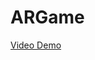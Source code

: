 # ARGame

[Video Demo](https://xuuniversity-my.sharepoint.com/personal/b_bondar_student_xu-university_de/_layouts/15/stream.aspx?id=%2Fpersonal%2Fb%5Fbondar%5Fstudent%5Fxu%2Duniversity%5Fde%2FDocuments%2FMicrosoft%20Teams%20Chat%20Files%2FVideo%20Demo%2Emp4&referrer=Teams%2ETEAMS%2DELECTRON&referrerScenario=p2p%5Fns%2Dbim&ga=1)
